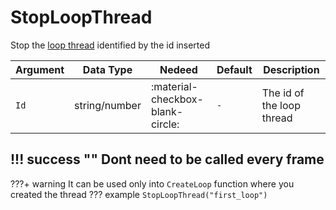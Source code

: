 # StopLoopThread
Stop the [loop thread](http://127.0.0.1:8000/md/client/2_native/LoopThread/) identified by the id inserted

| Argument              | Data Type                            | Nedeed                    | Default         | Description
| ----------------------| ------------------------------------ | ------------------------- |-----------------|-------------
| `Id`                | string/number | :material-checkbox-blank-circle: | `-` | The id of the loop thread

!!! success ""
    Dont need to be called every frame
---
???+ warning
    It can be used only into `CreateLoop` function where you created the thread
??? example
    ```
    StopLoopThread("first_loop")
    ```